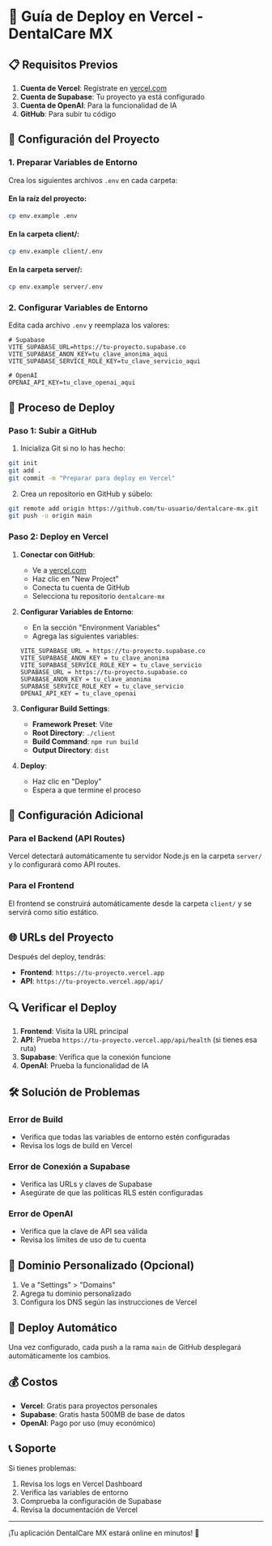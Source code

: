 # 🚀 Guía de Deploy en Vercel - DentalCare MX

## 📋 Requisitos Previos

1. **Cuenta de Vercel**: Regístrate en [vercel.com](https://vercel.com)
2. **Cuenta de Supabase**: Tu proyecto ya está configurado
3. **Cuenta de OpenAI**: Para la funcionalidad de IA
4. **GitHub**: Para subir tu código

## 🔧 Configuración del Proyecto

### 1. Preparar Variables de Entorno

Crea los siguientes archivos `.env` en cada carpeta:

#### En la raíz del proyecto:
```bash
cp env.example .env
```

#### En la carpeta client/:
```bash
cp env.example client/.env
```

#### En la carpeta server/:
```bash
cp env.example server/.env
```

### 2. Configurar Variables de Entorno

Edita cada archivo `.env` y reemplaza los valores:

```env
# Supabase
VITE_SUPABASE_URL=https://tu-proyecto.supabase.co
VITE_SUPABASE_ANON_KEY=tu_clave_anonima_aqui
VITE_SUPABASE_SERVICE_ROLE_KEY=tu_clave_servicio_aqui

# OpenAI
OPENAI_API_KEY=tu_clave_openai_aqui
```

## 🚀 Proceso de Deploy

### Paso 1: Subir a GitHub

1. Inicializa Git si no lo has hecho:
```bash
git init
git add .
git commit -m "Preparar para deploy en Vercel"
```

2. Crea un repositorio en GitHub y súbelo:
```bash
git remote add origin https://github.com/tu-usuario/dentalcare-mx.git
git push -u origin main
```

### Paso 2: Deploy en Vercel

1. **Conectar con GitHub**:
   - Ve a [vercel.com](https://vercel.com)
   - Haz clic en "New Project"
   - Conecta tu cuenta de GitHub
   - Selecciona tu repositorio `dentalcare-mx`

2. **Configurar Variables de Entorno**:
   - En la sección "Environment Variables"
   - Agrega las siguientes variables:

   ```
   VITE_SUPABASE_URL = https://tu-proyecto.supabase.co
   VITE_SUPABASE_ANON_KEY = tu_clave_anonima
   VITE_SUPABASE_SERVICE_ROLE_KEY = tu_clave_servicio
   SUPABASE_URL = https://tu-proyecto.supabase.co
   SUPABASE_ANON_KEY = tu_clave_anonima
   SUPABASE_SERVICE_ROLE_KEY = tu_clave_servicio
   OPENAI_API_KEY = tu_clave_openai
   ```

3. **Configurar Build Settings**:
   - **Framework Preset**: Vite
   - **Root Directory**: `./client`
   - **Build Command**: `npm run build`
   - **Output Directory**: `dist`

4. **Deploy**:
   - Haz clic en "Deploy"
   - Espera a que termine el proceso

## 🔧 Configuración Adicional

### Para el Backend (API Routes)

Vercel detectará automáticamente tu servidor Node.js en la carpeta `server/` y lo configurará como API routes.

### Para el Frontend

El frontend se construirá automáticamente desde la carpeta `client/` y se servirá como sitio estático.

## 🌐 URLs del Proyecto

Después del deploy, tendrás:

- **Frontend**: `https://tu-proyecto.vercel.app`
- **API**: `https://tu-proyecto.vercel.app/api/`

## 🔍 Verificar el Deploy

1. **Frontend**: Visita la URL principal
2. **API**: Prueba `https://tu-proyecto.vercel.app/api/health` (si tienes esa ruta)
3. **Supabase**: Verifica que la conexión funcione
4. **OpenAI**: Prueba la funcionalidad de IA

## 🛠️ Solución de Problemas

### Error de Build
- Verifica que todas las variables de entorno estén configuradas
- Revisa los logs de build en Vercel

### Error de Conexión a Supabase
- Verifica las URLs y claves de Supabase
- Asegúrate de que las políticas RLS estén configuradas

### Error de OpenAI
- Verifica que la clave de API sea válida
- Revisa los límites de uso de tu cuenta

## 📱 Dominio Personalizado (Opcional)

1. Ve a "Settings" > "Domains"
2. Agrega tu dominio personalizado
3. Configura los DNS según las instrucciones de Vercel

## 🔄 Deploy Automático

Una vez configurado, cada push a la rama `main` de GitHub desplegará automáticamente los cambios.

## 💰 Costos

- **Vercel**: Gratis para proyectos personales
- **Supabase**: Gratis hasta 500MB de base de datos
- **OpenAI**: Pago por uso (muy económico)

## 📞 Soporte

Si tienes problemas:
1. Revisa los logs en Vercel Dashboard
2. Verifica las variables de entorno
3. Comprueba la configuración de Supabase
4. Revisa la documentación de Vercel

---

¡Tu aplicación DentalCare MX estará online en minutos! 🎉
